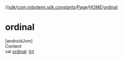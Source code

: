 //[sdk](../../../../index.md)/[com.robotemi.sdk.constants](../../index.md)/[Page](../index.md)/[HOME](index.md)/[ordinal](ordinal.md)



# ordinal  
[androidJvm]  
Content  
val [ordinal](ordinal.md): [Int](https://kotlinlang.org/api/latest/jvm/stdlib/kotlin/-int/index.html)  



